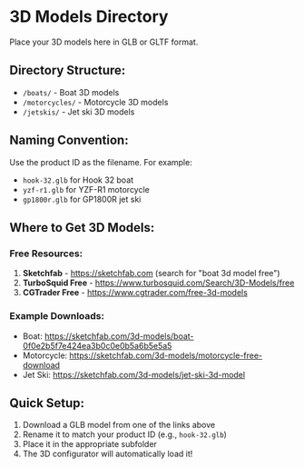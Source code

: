 # 3D Models Directory

Place your 3D models here in GLB or GLTF format.

## Directory Structure:
- `/boats/` - Boat 3D models
- `/motorcycles/` - Motorcycle 3D models  
- `/jetskis/` - Jet ski 3D models

## Naming Convention:
Use the product ID as the filename. For example:
- `hook-32.glb` for Hook 32 boat
- `yzf-r1.glb` for YZF-R1 motorcycle
- `gp1800r.glb` for GP1800R jet ski

## Where to Get 3D Models:

### Free Resources:
1. **Sketchfab** - https://sketchfab.com (search for "boat 3d model free")
2. **TurboSquid Free** - https://www.turbosquid.com/Search/3D-Models/free
3. **CGTrader Free** - https://www.cgtrader.com/free-3d-models

### Example Downloads:
- Boat: https://sketchfab.com/3d-models/boat-0f0e2b5f7e424ea3b0c0e0b5a6b5e5a5
- Motorcycle: https://sketchfab.com/3d-models/motorcycle-free-download
- Jet Ski: https://sketchfab.com/3d-models/jet-ski-3d-model

## Quick Setup:
1. Download a GLB model from one of the links above
2. Rename it to match your product ID (e.g., `hook-32.glb`)
3. Place it in the appropriate subfolder
4. The 3D configurator will automatically load it!
